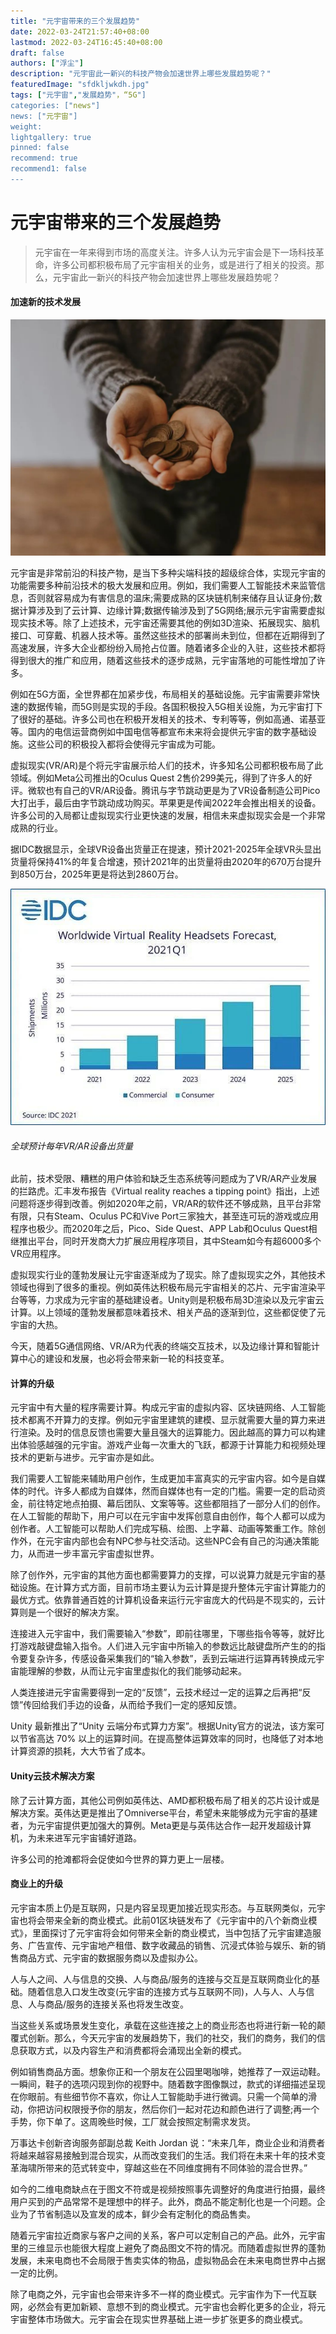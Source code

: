 ```yaml
---
title: "元宇宙带来的三个发展趋势"
date: 2022-03-24T21:57:40+08:00
lastmod: 2022-03-24T16:45:40+08:00
draft: false
authors: ["浮尘"]
description: "元宇宙此一新兴的科技产物会加速世界上哪些发展趋势呢？"
featuredImage: "sfdkljwkdh.jpg"
tags: ["元宇宙","发展趋势"，“5G"]
categories: ["news"]
news: ["元宇宙"]
weight: 
lightgallery: true
pinned: false
recommend: true
recommend1: false
---
```


# 元宇宙带来的三个发展趋势

> 元宇宙在一年来得到市场的高度关注。许多人认为元宇宙会是下一场科技革命，许多公司都积极布局了元宇宙相关的业务，或是进行了相关的投资。那么，元宇宙此一新兴的科技产物会加速世界上哪些发展趋势呢？

#### 加速新的技术发展

![1](154f3d50493b8aa0e1b30163e6c0b73eac5ff1.jpg)

元宇宙是非常前沿的科技产物，是当下多种尖端科技的超级综合体，实现元宇宙的功能需要多种前沿技术的极大发展和应用。例如，我们需要人工智能技术来监管信息，否则就容易成为有害信息的温床;需要成熟的区块链机制来储存且认证身份;数据计算涉及到了云计算、边缘计算;数据传输涉及到了5G网络;展示元宇宙需要虚拟现实技术等。除了上述技术，元宇宙还需要其他的例如3D渲染、拓展现实、脑机接口、可穿戴、机器人技术等。虽然这些技术的部署尚未到位，但都在近期得到了高速发展，许多大企业都纷纷入局抢占位置。随着诸多企业的入驻，这些技术都将得到很大的推广和应用，随着这些技术的逐步成熟，元宇宙落地的可能性增加了许多。

例如在5G方面，全世界都在加紧步伐，布局相关的基础设施。元宇宙需要非常快速的数据传输，而5G则是实现的手段。各国积极投入5G相关设施，为元宇宙打下了很好的基础。许多公司也在积极开发相关的技术、专利等等，例如高通、诺基亚等。国内的电信运营商例如中国电信等都宣布未来将会提供元宇宙的数字基础设施。这些公司的积极投入都将会使得元宇宙成为可能。

虚拟现实(VR/AR)是个将元宇宙展示给人们的技术，许多知名公司都积极布局了此领域。例如Meta公司推出的Oculus Quest 2售价299美元，得到了许多人的好评。微软也有自己的VR/AR设备。腾讯与字节跳动更是为了VR设备制造公司Pico大打出手，最后由字节跳动成功购买。苹果更是传闻2022年会推出相关的设备。许多公司的入局都让虚拟现实行业更快速的发展，相信未来虚拟现实会是一个非常成熟的行业。

据IDC数据显示，全球VR设备出货量正在提速，预计2021-2025年全球VR头显出货量将保持41%的年复合增速，预计2021年的出货量将由2020年的670万台提升到850万台，2025年更是将达到2860万台。

![2](5715350_image3.jpg)

######                                                                                                                                                                                                                                                    全球预计每年VR/AR设备出货量

此前，技术受限、糟糕的用户体验和缺乏生态系统等问题成为了VR/AR产业发展的拦路虎。汇丰发布报告《Virtual reality reaches a tipping point》指出，上述问题将逐步得到改善。例如2020年之前，VR/AR的软件还不够成熟，且平台非常有限，只有Steam、Oculus PC和Vive Port三家独大，甚至连可玩的游戏或应用程序也极少。而2020年之后，Pico、Side Quest、APP Lab和Oculus Quest相继推出平台，同时开发商大力扩展应用程序项目，其中Steam如今有超6000多个VR应用程序。

虚拟现实行业的蓬勃发展让元宇宙逐渐成为了现实。除了虚拟现实之外，其他技术领域也得到了很多的重视。例如英伟达积极布局元宇宙相关的芯片、元宇宙渲染平台等等，力求成为元宇宙的基础建设者。Unity则是积极布局3D渲染以及元宇宙云计算。以上领域的蓬勃发展都意味着技术、相关产品的逐渐到位，这些都促使了元宇宙的大热。

今天，随着5G通信网络、VR/AR为代表的终端交互技术，以及边缘计算和智能计算中心的建设和发展，也必将会带来新一轮的科技变革。



#### 计算的升级

元宇宙中有大量的程序需要计算。构成元宇宙的虚拟内容、区块链网络、人工智能技术都离不开算力的支撑。例如元宇宙里建筑的建模、显示就需要大量的算力来进行渲染。及时的信息反馈也需要大量且强大的运算能力。因此越高的算力可以构建出体验感越强的元宇宙。游戏产业每一次重大的飞跃，都源于计算能力和视频处理技术的更新与进步。元宇宙亦是如此。

我们需要人工智能来辅助用户创作，生成更加丰富真实的元宇宙内容。如今是自媒体的时代。许多人都成为自媒体，然而自媒体也有一定的门槛。需要一定的启动资金，前往特定地点拍摄、幕后团队、文案等等。这些都阻挡了一部分人们的创作。在人工智能的帮助下，用户可以在元宇宙中发挥创意自由创作，每个人都可以成为创作者。人工智能可以帮助人们完成写稿、绘图、上字幕、动画等繁重工作。除创作外，在元宇宙内部也会有NPC参与社交活动。这些NPC会有自己的沟通决策能力，从而进一步丰富元宇宙虚拟世界。

除了创作外，元宇宙的其他方面也都需要算力的支撑，可以说算力就是元宇宙的基础设施。在计算方式方面，目前市场主要认为云计算是提升整体元宇宙计算能力的最优方式。依靠普通百姓的计算机设备来运行元宇宙庞大的代码是不现实的，云计算则是一个很好的解决方案。

连接进入元宇宙中，我们需要输入“参数”，即前往哪里，下哪些指令等等，就好比打游戏敲键盘输入指令。人们进入元宇宙中所输入的参数远比敲键盘所产生的的指令要复杂许多，传感设备采集我们的“输入参数”，丢到云端进行运算再转换成元宇宙能理解的参数，从而让元宇宙里虚拟化的我们能够动起来。

人类连接进元宇宙需要得到一定的“反馈”，云技术经过一定的运算之后再把“反馈”传回给我们手边的设备，从而给予我们一定的感知反馈。

Unity 最新推出了“Unity 云端分布式算力方案”。根据Unity官方的说法，该方案可以节省高达 70% 以上的运算时间。在提高整体运算效率的同时，也降低了对本地计算资源的损耗，大大节省了成本。



#### Unity云技术解决方案

除了云计算方面，其他公司例如英伟达、AMD都积极布局了相关的芯片设计或是解决方案。英伟达更是推出了Omniverse平台，希望未来能够成为元宇宙的基建者，为元宇宙提供更加强大的算例。Meta更是与英伟达合作一起开发超级计算机，为未来进军元宇宙铺好道路。

许多公司的抢滩都将会促使如今世界的算力更上一层楼。



#### 商业上的升级

元宇宙本质上仍是互联网，只是内容呈现更加接近现实形态。与互联网类似，元宇宙也将会带来全新的商业模式。此前01区块链发布了《元宇宙中的八个新商业模式》，里面探讨了元宇宙将会如何带来全新的商业模式，当中包括了元宇宙建造服务、广告宣传、元宇宙地产租借、数字收藏品的销售、沉浸式体验与娱乐、新的销售商品方式、元宇宙的数据服务商以及虚拟办公。

人与人之间、人与信息的交换、人与商品/服务的连接与交互是互联网商业化的基础。随着信息入口发生改变(元宇宙的连接方式与互联网不同)，人与人、人与信息、人与商品/服务的连接关系也将发生改变。

当这些关系或场景发生变化，承载在这些连接之上的商业形态也将进行新一轮的颠覆式创新。那么，今天元宇宙的发展趋势下，我们的社交，我们的商务，我们的信息获取方式，以及内容生产和消费都将会涌现出全新的模式。

例如销售商品方面。想象你正和一个朋友在公园里喝咖啡，她推荐了一双运动鞋。一瞬间，鞋子的选项闪现到你的视野中。随着数字图像飘过，款式的详细描述呈现在你眼前。有些细节你不喜欢，你让人工智能助手进行微调。只需一个简单的滑动，你把访问权限授予你的朋友，然后你们一起对花边和颜色进行了调整;再一个手势，你下单了。这周晚些时候，工厂就会按照定制需求发货。

万事达卡创新咨询服务部副总裁 Keith Jordan 说：“未来几年，商业企业和消费者将越来越容易接触到混合现实，从而改变我们的生活。我们将在未来十年的技术变革海啸所带来的范式转变中，穿越这些在不同维度拥有不同体验的混合世界。”

如今的二维电商缺点在于图文不符或是视频按照事先调整好的角度进行拍摄，最终用户买到的产品常常不是理想中的样子。此外，商品不能定制化也是一个问题。企业为了节省制造以及宣发的成本，鲜少会有定制化的商品售卖。

随着元宇宙拉近商家与客户之间的关系，客户可以定制自己的产品。此外，元宇宙里的三维显示也能很大程度上避免了商品图文不符的情况。而随着虚拟世界的蓬勃发展，未来电商也不会局限于售卖实体的物品，虚拟物品会在未来电商世界中占据一定的比例。

除了电商之外，元宇宙也会带来许多不一样的商业模式。元宇宙作为下一代互联网，必然会有更加新颖、意想不到的商业模式。元宇宙也会孵化更多的企业，将元宇宙整体市场做大。元宇宙会在现实世界基础上进一步扩张更多的商业模式。





